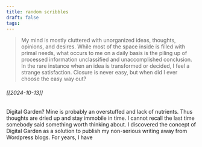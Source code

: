 ```yaml
---
title: random scribbles
draft: false
tags:
---
```


> My mind is mostly cluttered with unorganized ideas, thoughts, opinions, and desires. While most of the space inside is filled with primal needs, what occurs to me on a daily basis is the piling up of processed information unclassified and unaccomplished conclusion. In the rare instance when an idea is transformed or decided, I feel a strange satisfaction. Closure is never easy, but when did I ever choose the easy way out?

###### [[2024-10-13]]
Digital Garden? Mine is probably an overstuffed and lack of nutrients. Thus thoughts are dried up and stay immobile in time. I cannot recall the last time somebody said something worth thinking about. 
I discovered the concept of Digital Garden as a solution to publish my non-serious writing away from Wordpress blogs. For years, I have 
